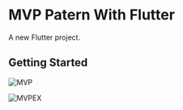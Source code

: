 # MVP Patern With Flutter

A new Flutter project.

## Getting Started

![MVP](https://user-images.githubusercontent.com/49618856/102632672-0f9ff200-4158-11eb-9597-664096e90853.png)

![MVPEX](https://user-images.githubusercontent.com/49618856/102635149-930f1280-415b-11eb-8e0b-86fc260f101b.png)
